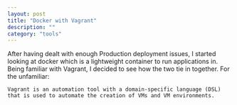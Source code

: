 ```yaml
---
layout: post
title: "Docker with Vagrant"
description: ""
category: "tools"
---
```


After having dealt with enough Production deployment issues, I started looking at docker which is a lightweight container to run applications in. 
Being familiar with Vagrant, I decided to see how the two tie in together.
For the unfamiliar:

>
	Vagrant is an automation tool with a domain-specific language (DSL) that is used to automate the creation of VMs and VM environments.
